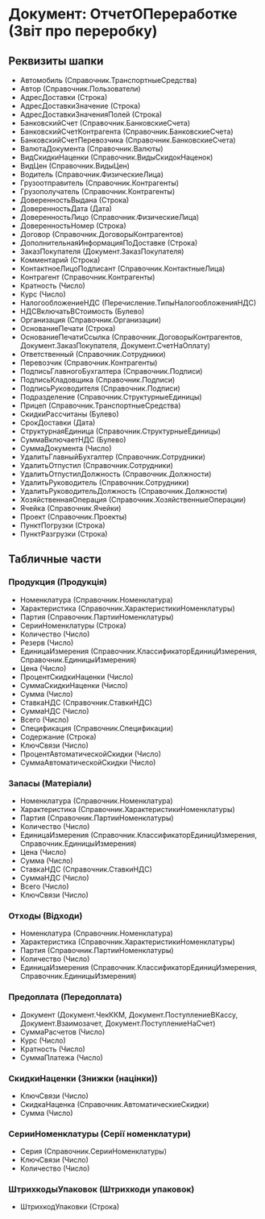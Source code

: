 ﻿# Документ: ОтчетОПереработке (Звіт про переробку)

## Реквизиты шапки

- Автомобиль (Справочник.ТранспортныеСредства)
- Автор (Справочник.Пользователи)
- АдресДоставки (Строка)
- АдресДоставкиЗначение (Строка)
- АдресДоставкиЗначенияПолей (Строка)
- БанковскийСчет (Справочник.БанковскиеСчета)
- БанковскийСчетКонтрагента (Справочник.БанковскиеСчета)
- БанковскийСчетПеревозчика (Справочник.БанковскиеСчета)
- ВалютаДокумента (Справочник.Валюты)
- ВидСкидкиНаценки (Справочник.ВидыСкидокНаценок)
- ВидЦен (Справочник.ВидыЦен)
- Водитель (Справочник.ФизическиеЛица)
- Грузоотправитель (Справочник.Контрагенты)
- Грузополучатель (Справочник.Контрагенты)
- ДоверенностьВыдана (Строка)
- ДоверенностьДата (Дата)
- ДоверенностьЛицо (Справочник.ФизическиеЛица)
- ДоверенностьНомер (Строка)
- Договор (Справочник.ДоговорыКонтрагентов)
- ДополнительнаяИнформацияПоДоставке (Строка)
- ЗаказПокупателя (Документ.ЗаказПокупателя)
- Комментарий (Строка)
- КонтактноеЛицоПодписант (Справочник.КонтактныеЛица)
- Контрагент (Справочник.Контрагенты)
- Кратность (Число)
- Курс (Число)
- НалогообложениеНДС (Перечисление.ТипыНалогообложенияНДС)
- НДСВключатьВСтоимость (Булево)
- Организация (Справочник.Организации)
- ОснованиеПечати (Строка)
- ОснованиеПечатиСсылка (Справочник.ДоговорыКонтрагентов, Документ.ЗаказПокупателя, Документ.СчетНаОплату)
- Ответственный (Справочник.Сотрудники)
- Перевозчик (Справочник.Контрагенты)
- ПодписьГлавногоБухгалтера (Справочник.Подписи)
- ПодписьКладовщика (Справочник.Подписи)
- ПодписьРуководителя (Справочник.Подписи)
- Подразделение (Справочник.СтруктурныеЕдиницы)
- Прицеп (Справочник.ТранспортныеСредства)
- СкидкиРассчитаны (Булево)
- СрокДоставки (Дата)
- СтруктурнаяЕдиница (Справочник.СтруктурныеЕдиницы)
- СуммаВключаетНДС (Булево)
- СуммаДокумента (Число)
- УдалитьГлавныйБухгалтер (Справочник.Сотрудники)
- УдалитьОтпустил (Справочник.Сотрудники)
- УдалитьОтпустилДолжность (Справочник.Должности)
- УдалитьРуководитель (Справочник.Сотрудники)
- УдалитьРуководительДолжность (Справочник.Должности)
- ХозяйственнаяОперация (Справочник.ХозяйственныеОперации)
- Ячейка (Справочник.Ячейки)
- Проект (Справочник.Проекты)
- ПунктПогрузки (Строка)
- ПунктРазгрузки (Строка)

## Табличные части

### Продукция (Продукція)

- Номенклатура (Справочник.Номенклатура)
- Характеристика (Справочник.ХарактеристикиНоменклатуры)
- Партия (Справочник.ПартииНоменклатуры)
- СерииНоменклатуры (Строка)
- Количество (Число)
- Резерв (Число)
- ЕдиницаИзмерения (Справочник.КлассификаторЕдиницИзмерения, Справочник.ЕдиницыИзмерения)
- Цена (Число)
- ПроцентСкидкиНаценки (Число)
- СуммаСкидкиНаценки (Число)
- Сумма (Число)
- СтавкаНДС (Справочник.СтавкиНДС)
- СуммаНДС (Число)
- Всего (Число)
- Спецификация (Справочник.Спецификации)
- Содержание (Строка)
- КлючСвязи (Число)
- ПроцентАвтоматическойСкидки (Число)
- СуммаАвтоматическойСкидки (Число)

### Запасы (Матеріали)

- Номенклатура (Справочник.Номенклатура)
- Характеристика (Справочник.ХарактеристикиНоменклатуры)
- Партия (Справочник.ПартииНоменклатуры)
- Количество (Число)
- ЕдиницаИзмерения (Справочник.КлассификаторЕдиницИзмерения, Справочник.ЕдиницыИзмерения)
- Цена (Число)
- Сумма (Число)
- СтавкаНДС (Справочник.СтавкиНДС)
- СуммаНДС (Число)
- Всего (Число)
- КлючСвязи (Число)

### Отходы (Відходи)

- Номенклатура (Справочник.Номенклатура)
- Характеристика (Справочник.ХарактеристикиНоменклатуры)
- Партия (Справочник.ПартииНоменклатуры)
- Количество (Число)
- ЕдиницаИзмерения (Справочник.КлассификаторЕдиницИзмерения, Справочник.ЕдиницыИзмерения)

### Предоплата (Передоплата)

- Документ (Документ.ЧекККМ, Документ.ПоступлениеВКассу, Документ.Взаимозачет, Документ.ПоступлениеНаСчет)
- СуммаРасчетов (Число)
- Курс (Число)
- Кратность (Число)
- СуммаПлатежа (Число)

### СкидкиНаценки (Знижки (націнки))

- КлючСвязи (Число)
- СкидкаНаценка (Справочник.АвтоматическиеСкидки)
- Сумма (Число)

### СерииНоменклатуры (Серії номенклатури)

- Серия (Справочник.СерииНоменклатуры)
- КлючСвязи (Число)
- Количество (Число)

### ШтрихкодыУпаковок (Штрихкоди упаковок)

- ШтрихкодУпаковки (Строка)

